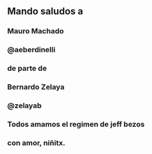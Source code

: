 ## Mando saludos a
### Mauro Machado
### @aeberdinelli
### 
### de parte de 
### Bernardo Zelaya
### @zelayab
### 
### Todos amamos el regimen de jeff bezos
### con amor, niñitx.
##
#
